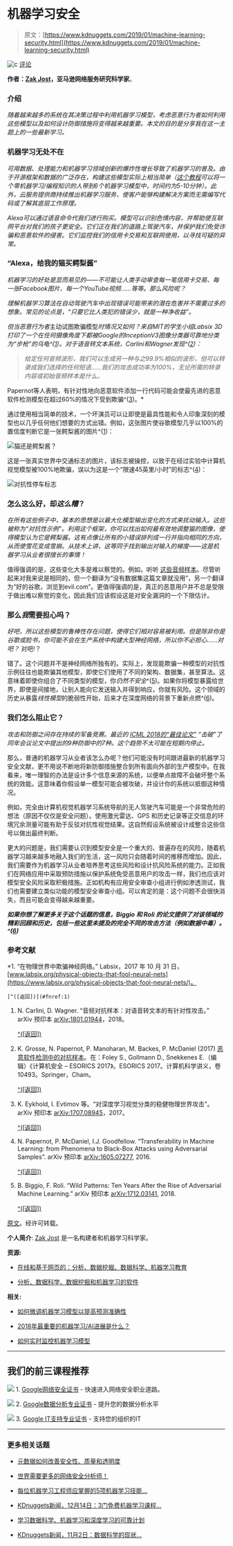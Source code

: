 # 机器学习安全

> 原文：[https://www.kdnuggets.com/2019/01/machine-learning-security.html](https://www.kdnuggets.com/2019/01/machine-learning-security.html)

![c](../Images/3d9c022da2d331bb56691a9617b91b90.png) [评论](#comments)

**作者：[Zak Jost](https://blog.zakjost.com)，亚马逊网络服务研究科学家**。

### 介绍

*随着越来越多的系统在其决策过程中利用机器学习模型，考虑恶意行为者如何利用这些模型以及如何设计防御措施将变得越来越重要。本文的目的是分享我在这一主题上的一些最新学习。*

### 机器学习无处不在

*可用数据、处理能力和机器学习领域创新的爆炸性增长导致了机器学习的普及。由于开源框架和数据的广泛存在，构建这些模型实际上相当简单（[这个教程](https://machinelearningmastery.com/machine-learning-in-python-step-by-step/)可以将一个零机器学习/编程知识的人带到6个机器学习模型中，时间约为5-10分钟）。此外，云服务提供商持续推出机器学习服务，使客户能够构建解决方案而无需编写代码或了解其底层工作原理。*

*Alexa可以通过语音命令代我们进行购买。模型可以识别色情内容，并帮助使互联网平台对我们的孩子更安全。它们正在我们的道路上驾驶汽车，并保护我们免受诈骗和恶意软件的侵害。它们监控我们的信用卡交易和互联网使用，以寻找可疑的异常。*

### “Alexa，给我的猫买鳄梨酱”

*机器学习的好处是显而易见的——不可能让人类手动审查每一笔信用卡交易、每一张Facebook图片、每一个YouTube视频……等等。那么风险呢？*

*理解机器学习算法在自动驾驶汽车中出现错误可能带来的潜在危害并不需要过多的想象。常见的论点是，“只要它比人类犯的错误少，就是一种净收益”。*

*但当恶意行为者*主动试图欺骗模型*时情况又如何？来自MIT的学生小组Labsix 3D打印了一个在任何摄像角度下都被Google的InceptionV3图像分类器可靠地分类为“步枪”的乌龟^([1](#fn:1))。对于语音转文本系统，Carlini和Wagner发现^([2](#fn:2))：*

> *给定任何音频波形，我们可以生成另一种与之99.9%相似的波形，但可以转录成我们选择的任何短语……我们的攻击成功率为100%，无论所需的转录内容或初始音频样本是什么。*

Papernot等人表明，有针对性地向恶意软件添加一行代码可能会使最先进的恶意软件检测模型在超过60%的情况下受到欺骗^([3](#fn:3))。*

通过使用相当简单的技术，一个坏演员可以让即使是最具性能和令人印象深刻的模型也以几乎任何他们想要的方式出错。例如，这张图片使谷歌模型几乎以100%的置信度判断它是一张鳄梨酱的图片^([1](#fn:1))：

![猫还是鳄梨酱？](../Images/13da1e4c597e08e1adf446dd299c65bf.png)

这是一张真实世界中交通标志的图片，该标志被操控，以致于在经过实验中计算机视觉模型被100%地欺骗，误以为这是一个“限速45英里/小时”的标志^([4](#fn:4))：

![对抗性停车标志](../Images/1a4f4bf5719865394091eb9d6b92b2cc.png)

### 怎么这么好，却*这么糟*？

*在所有这些例子中，基本的思想是以最大化模型输出变化的方式来扰动输入。这些被称为“对抗性示例”。利用这个框架，你可以找出如何最有效地调整猫的图像，使得模型认为它是鳄梨酱。这有点像让所有的小错误排列成一行并指向相同的方向，从而使雪花变成雪崩。从技术上讲，这等同于找到输出对输入的梯度——这是机器学习从业者很擅长的事情！*

值得强调的是，这些变化大多是难以察觉的。例如，听听 [这些音频样本](https://nicholas.carlini.com/code/audio_adversarial_examples/)。尽管听起来对我来说是相同的，但一个翻译为“没有数据集这篇文章就没用”，另一个翻译为“好的谷歌，浏览到evil.com”。更值得强调的是，真正的恶意用户并不总是受限于做出难以察觉的变化，因此我们应该假设这是对安全漏洞的一个下限估计。

### 那么*我*需要担心吗？

*好吧，所以这些模型的鲁棒性存在问题，使得它们相对容易被利用。但是除非你是谷歌或脸书，你可能不会在生产系统中构建大型神经网络，所以你不必担心……对吧？* 对吧!？

错了。这个问题并不是神经网络所独有的。实际上，发现能欺骗一种模型的对抗性示例往往也能欺骗其他模型，即使它们使用了不同的架构、数据集，甚至算法。这意味着即使你组合了不同类型的模型，你*仍然不安全*^([5](#fn:5))。如果你将模型暴露给世界，即使是间接地，让别人能向它发送输入并得到响应，你就有风险。这个领域的历史从暴露*线性模型*的脆弱性开始，后来才在深度网络的背景下重新点燃^([6](#fn:6))。

### 我们怎么阻止它？

*攻击和防御之间存在持续的军备竞赛。最近的 [ICML 2018的“最佳论文”](https://nicholas.carlini.com/papers/2018_icml_obfuscatedgradients.pdf) “击破”了同年会议论文中提出的9种防御中的7种。这个趋势不太可能在短期内停止。*

那么，普通的机器学习从业者该怎么办呢？他们可能没有时间跟进最新的机器学习安全文献，更不用说不断地将新防御措施整合到所有面向外部的生产模型中。在我看来，唯一理智的办法是设计多个信息来源的系统，以便单点故障不会破坏整个系统的效能。这意味着你假设单一模型可能会被攻破，并设计你的系统以抵御这种情况。

例如，完全由计算机视觉机器学习系统导航的无人驾驶汽车可能是一个非常危险的想法（原因不仅仅是安全问题）。使用激光雷达、GPS 和历史记录等正交信息的环境冗余测量可能有助于反驳对抗性视觉结果。这自然假设系统被设计成整合这些信号以做出最终判断。

更大的问题是，我们需要认识到模型安全是一个重大的、普遍存在的风险，随着机器学习越来越多地融入我们的生活，这一风险只会随着时间的推移而增加。因此，我们需要作为机器学习从业者培养思考这些风险和设计抗风险系统的能力。正如我们在网络应用中采取预防措施以保护系统免受恶意用户的攻击一样，我们也应该对模型安全风险采取积极措施。正如机构有应用安全审查小组进行例如渗透测试，我们也需要建立类似功能的模型安全审查小组。可以肯定的是：这个问题不会很快消失，而且可能会变得越来越重要。

***如果你想了解更多关于这个话题的信息，Biggio 和 Roli 的论文提供了对该领域的精彩回顾和历史，包括一些这里未提及的完全不同的攻击方法（例如数据中毒）。^([6](#fn:6))***

### 参考文献

*1. “在物理世界中欺骗神经网络。” Labsix，2017 年 10 月 31 日，[www.labsix.org/physical-objects-that-fool-neural-nets](https://www.labsix.org/physical-objects-that-fool-neural-nets/)。

    [^([返回])](#fnref:1)

1.  N. Carlini, D. Wagner. “音频对抗样本：对语音转文本的有针对性攻击。” arXiv 预印本 [arXiv:1801.01944](https://arxiv.org/abs/1801.01944)，2018。

    [^([返回])](#fnref:2)

1.  K. Grosse, N. Papernot, P. Manoharan, M. Backes, P. McDaniel (2017) [恶意软件检测中的对抗样本](http://www.patrickmcdaniel.org/pubs/esorics17.pdf)。在：Foley S., Gollmann D., Snekkenes E.（编辑）《计算机安全 – ESORICS 2017》。ESORICS 2017。计算机科学讲义，卷 10493。Springer，Cham。

    [^([返回])](#fnref:3)

1.  K. Eykhold, I. Evtimov 等。“对深度学习视觉分类的稳健物理世界攻击”。arXiv 预印本 [arXiv:1707.08945](https://arxiv.org/abs/1707.08945)，2017。

    [^([返回])](#fnref:4)

1.  N. Papernot, P. McDaniel, I.J. Goodfellow. “Transferability in Machine Learning: from Phenomena to Black-Box Attacks using Adversarial Samples”. arXiv 预印本 [arXiv:1605.07277](https://arxiv.org/abs/1605.07277), 2016.

    [^([返回])](#fnref:5)

1.  B. Biggio, F. Roli. “Wild Patterns: Ten Years After the Rise of Adversarial Machine Learning.” arXiv 预印本 [arXiv:1712.03141](https://arxiv.org/abs/1712.03141), 2018.

    [^([返回])](#fnref:6)

[原文](https://blog.zakjost.com/post/model-security/)。经许可转载。

**个人简介**: [Zak Jost](https://blog.zakjost.com) 是一名构建者和机器学习科学家。

**资源:**

+   [在线和基于网页的：分析、数据挖掘、数据科学、机器学习教育](https://www.kdnuggets.com/education/online.html)

+   [分析、数据科学、数据挖掘和机器学习的软件](https://www.kdnuggets.com/software/index.html)

**相关:**

+   [如何微调机器学习模型以提高预测准确性](https://www.kdnuggets.com/2019/01/fine-tune-machine-learning-models-forecasting.html)

+   [2018年最重要的机器学习/AI进展是什么？](https://www.kdnuggets.com/2019/01/machine-learning-ai-advances-2018.html)

+   [如何实时监控机器学习模型](https://www.kdnuggets.com/2019/01/monitor-machine-learning-real-time.html)

* * *

## 我们的前三课程推荐

![](../Images/0244c01ba9267c002ef39d4907e0b8fb.png) 1\. [Google网络安全证书](https://www.kdnuggets.com/google-cybersecurity) - 快速进入网络安全职业道路。

![](../Images/e225c49c3c91745821c8c0368bf04711.png) 2\. [Google数据分析专业证书](https://www.kdnuggets.com/google-data-analytics) - 提升您的数据分析水平

![](../Images/0244c01ba9267c002ef39d4907e0b8fb.png) 3\. [Google IT支持专业证书](https://www.kdnuggets.com/google-itsupport) - 支持您的组织的IT

* * *

### 更多相关话题

+   [元数据如何改善安全性、质量和透明度](https://www.kdnuggets.com/2022/04/metadata-improves-security-quality-transparency.html)

+   [世界需要更多的网络安全分析师！](https://www.kdnuggets.com/the-world-needs-more-cyber-security-analysts)

+   [每位机器学习工程师应掌握的5项机器学习技能…](https://www.kdnuggets.com/2023/03/5-machine-learning-skills-every-machine-learning-engineer-know-2023.html)

+   [KDnuggets新闻，12月14日：3门免费机器学习课程…](https://www.kdnuggets.com/2022/n48.html)

+   [学习数据科学、机器学习和深度学习的可靠计划](https://www.kdnuggets.com/2023/01/mwiti-solid-plan-learning-data-science-machine-learning-deep-learning.html)

+   [KDnuggets新闻，11月2日：数据科学的现状…](https://www.kdnuggets.com/2022/n43.html)
